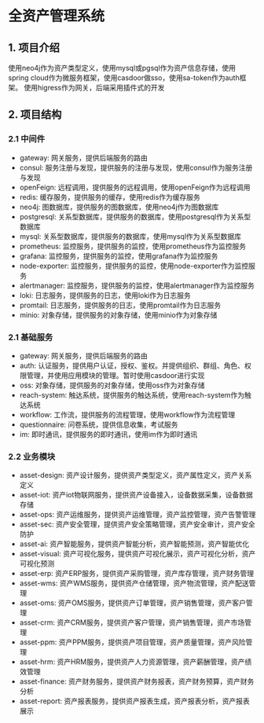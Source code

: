 # 全资产管理系统
## 1. 项目介绍
使用neo4j作为资产类型定义，使用mysql或pgsql作为资产信息存储，使用spring cloud作为微服务框架，使用casdoor做sso，使用sa-token作为auth框架。
使用higress作为网关，后端采用插件式的开发
## 2. 项目结构

### 2.1 中间件
* gateway: 网关服务，提供后端服务的路由
* consul: 服务注册与发现，提供服务的注册与发现，使用consul作为服务注册与发现
* openFeign: 远程调用，提供服务的远程调用，使用openFeign作为远程调用
* redis: 缓存服务，提供服务的缓存，使用redis作为缓存服务
* neo4j: 图数据库，提供服务的图数据库，使用neo4j作为图数据库
* postgresql: 关系型数据库，提供服务的数据库，使用postgresql作为关系型数据库
* mysql: 关系型数据库，提供服务的数据库，使用mysql作为关系型数据库
* prometheus: 监控服务，提供服务的监控，使用prometheus作为监控服务
* grafana: 监控服务，提供服务的监控，使用grafana作为监控服务
* node-exporter: 监控服务，提供服务的监控，使用node-exporter作为监控服务
* alertmanager: 监控服务，提供服务的监控，使用alertmanager作为监控服务
* loki: 日志服务，提供服务的日志，使用loki作为日志服务
* promtail: 日志服务，提供服务的日志，使用promtail作为日志服务
* minio: 对象存储，提供服务的对象存储，使用minio作为对象存储

### 2.1 基础服务
* gateway: 网关服务，提供后端服务的路由
* auth: 认证服务，提供用户认证，授权、鉴权。并提供组织、群组、角色、权限管理，并使用应用模块的管理。暂时使用casdoor进行实现
* oss: 对象存储，提供服务的对象存储，使用oss作为对象存储
* reach-system: 触达系统，提供服务的触达系统，使用reach-system作为触达系统
* workflow: 工作流，提供服务的流程管理，使用workflow作为流程管理
* questionnaire: 问卷系统，提供信息收集，考试服务
* im: 即时通讯，提供服务的即时通讯，使用im作为即时通讯

### 2.2 业务模块
* asset-design: 资产设计服务，提供资产类型定义，资产属性定义，资产关系定义
* asset-iot: 资产iot物联网服务，提供资产设备接入，设备数据采集，设备数据存储
* asset-ops: 资产运维服务，提供资产运维管理，资产监控管理，资产告警管理
* asset-sec: 资产安全管理，提供资产安全策略管理，资产安全审计，资产安全防护
* asset-ai: 资产智能服务，提供资产智能分析，资产智能预测，资产智能优化
* asset-visual: 资产可视化服务，提供资产可视化展示，资产可视化分析，资产可视化预测
* asset-erp: 资产ERP服务，提供资产采购管理，资产库存管理，资产财务管理
* asset-wms: 资产WMS服务，提供资产仓储管理，资产物流管理，资产配送管理
* asset-oms: 资产OMS服务，提供资产订单管理，资产销售管理，资产客户管理
* asset-crm: 资产CRM服务，提供资产客户管理，资产销售管理，资产市场管理
* asset-ppm: 资产PPM服务，提供资产项目管理，资产质量管理，资产风险管理
* asset-hrm: 资产HRM服务，提供资产人力资源管理，资产薪酬管理，资产绩效管理
* asset-finance: 资产财务服务，提供资产财务报表，资产财务预算，资产财务分析
* asset-report: 资产报表服务，提供资产报表生成，资产报表分析，资产报表展示
